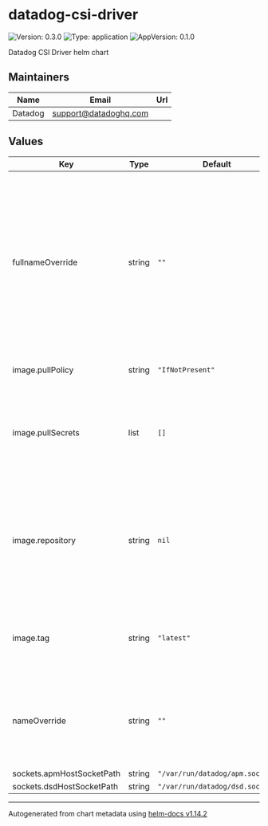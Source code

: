 # datadog-csi-driver

![Version: 0.3.0](https://img.shields.io/badge/Version-0.3.0-informational?style=flat-square) ![Type: application](https://img.shields.io/badge/Type-application-informational?style=flat-square) ![AppVersion: 0.1.0](https://img.shields.io/badge/AppVersion-0.1.0-informational?style=flat-square)

Datadog CSI Driver helm chart

## Maintainers

| Name | Email | Url |
| ---- | ------ | --- |
| Datadog | <support@datadoghq.com> |  |

## Values

| Key | Type | Default | Description |
|-----|------|---------|-------------|
| fullnameOverride | string | `""` | Allows overriding the full name of resources created by the chart. If set, this value completely replaces the generated name, ignoring the standard naming convention. |
| image.pullPolicy | string | `"IfNotPresent"` | CSI driver image pullPolicy |
| image.pullSecrets | list | `[]` | CSI driver repository pullSecret (for example: specify Docker registry credentials) |
| image.repository | string | `nil` | Override default registry + image.name for CSI driver TODO: change to official repository when available |
| image.tag | string | `"latest"` | CSI driver image tag to use TODO: change to a static stable version |
| nameOverride | string | `""` | Allows overriding the name of the chart. If set, this value replaces the default chart name. |
| sockets.apmHostSocketPath | string | `"/var/run/datadog/apm.socket"` |  |
| sockets.dsdHostSocketPath | string | `"/var/run/datadog/dsd.socket"` |  |

----------------------------------------------
Autogenerated from chart metadata using [helm-docs v1.14.2](https://github.com/norwoodj/helm-docs/releases/v1.14.2)
